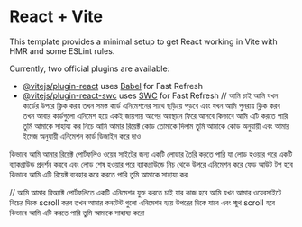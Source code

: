 # React + Vite

This template provides a minimal setup to get React working in Vite with HMR and some ESLint rules.

Currently, two official plugins are available:

- [@vitejs/plugin-react](https://github.com/vitejs/vite-plugin-react/blob/main/packages/plugin-react/README.md) uses [Babel](https://babeljs.io/) for Fast Refresh
- [@vitejs/plugin-react-swc](https://github.com/vitejs/vite-plugin-react-swc) uses [SWC](https://swc.rs/) for Fast Refresh
//
আমি চাই আমি যখন কার্ডের উপরে ক্লিক করব তখন সমস্ত কার্ড এনিমেশনের সাথে ছড়িয়ে পড়বে এবং যখন আমি পুনরায় ক্লিক করব তখন আবার কার্ডগুলো  এনিমেশ হয়ে একই জায়গায় আগের অবস্থানে ফিরে আসবে কিভাবে  আমি এটি করতে পারি তুমি আমাকে সাহায্য কর নিচে আমি আমার রিয়েক্ট কোড তোমাকে দিলাম তুমি আমাকে কোড অনুযায়ী এবং আমার ইমেজ অনুযায়ী এনিমেশন কার্ড ডিজাইন করে দাও


কিভাবে আমি আমার রিয়েক্ট পোর্টফলিও ওয়েব সাইটের জন্য একটি লোডার তৈরি করতে পারি যা লোড হওয়ার পরে একটি ব্যাকগ্রাউন্ড প্রদর্শন করবে এবং লোড শেষ হওয়ার পরে ব্যাকগ্রাউন্ডে নিচ থেকে উপরে  এনিমেশন করে ফেড আউট টপ হবে কিভাবে আমি এটি রিয়েক্ট ব্যবহার করে করতে পারি তুমি আমাকে সাহায্য কর

//
আমি আমার রিঅ্যাক্ট পোর্টফলিতে একটি এনিমেশন যুক্ত করতে চাই যার কাজ হবে আমি যখন আমার ওয়েবসাইটে নিচের দিকে scroll করব তখন আমার কনটেন্ট গুলো এনিমেশন হয়ে উপরের দিকে যাবে এবং স্মুথ scroll হবে কিভাবে আমি এটি করতে পারি তুমি আমাকে সাহায্য করো